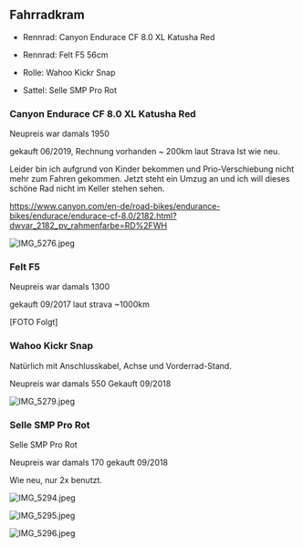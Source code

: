 ## Fahrradkram

- Rennrad: Canyon Endurace CF 8.0 XL Katusha Red

- Rennrad: Felt F5 56cm

- Rolle: Wahoo Kickr Snap

- Sattel: Selle SMP Pro Rot

### Canyon Endurace CF 8.0 XL Katusha Red

Neupreis war damals 1950 

gekauft 06/2019, Rechnung vorhanden
~ 200km laut Strava
Ist wie neu.

Leider bin ich aufgrund von Kinder bekommen und Prio-Verschiebung nicht mehr zum Fahren gekommen. Jetzt steht ein Umzug an und ich will dieses schöne Rad nicht im Keller stehen sehen.

https://www.canyon.com/en-de/road-bikes/endurance-bikes/endurace/endurace-cf-8.0/2182.html?dwvar_2182_pv_rahmenfarbe=RD%2FWH

![IMG_5276.jpeg](images/IMG_5276.jpeg)

### Felt F5

Neupreis war damals 1300

gekauft 09/2017
laut strava ~1000km

[FOTO Folgt]

### Wahoo Kickr Snap

Natürlich mit Anschlusskabel, Achse und Vorderrad-Stand.

Neupreis war damals 550
Gekauft 09/2018

![IMG_5279.jpeg](images/IMG_5279.jpeg)

### Selle SMP Pro Rot

Selle SMP Pro Rot

Neupreis war damals 170
gekauft 09/2018

Wie neu, nur 2x benutzt.

![IMG_5294.jpeg](images/IMG_5294.jpeg)

![IMG_5295.jpeg](images/IMG_5295.jpeg)

![IMG_5296.jpeg](images/IMG_5296.jpeg)
